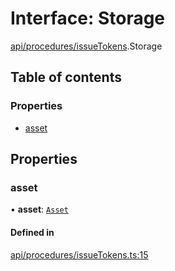 # Interface: Storage

[api/procedures/issueTokens](../wiki/api.procedures.issueTokens).Storage

## Table of contents

### Properties

- [asset](../wiki/api.procedures.issueTokens.Storage#asset)

## Properties

### asset

• **asset**: [`Asset`](../wiki/api.entities.Asset.Asset)

#### Defined in

[api/procedures/issueTokens.ts:15](https://github.com/PolymathNetwork/polymesh-sdk/blob/31dfa0dc/src/api/procedures/issueTokens.ts#L15)

